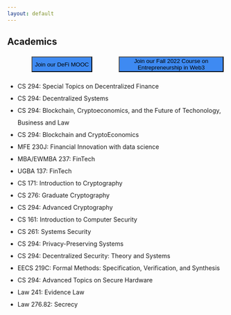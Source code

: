 ```yaml
---
layout: default
---
```


## Academics

<div style="font-size: 12pt; font-family: 'Open Sans', sans-serif; font-weight: 300; display: flex;">
    <a href="https://defi-learning.org/f22" style="width: 50%; align-content: center; justify-content: center; display: flex; text-decoration: none;padding: 5px;">
        <button class="our-button" style="background-color: #3E8AF2;">
            Join our DeFi MOOC
        </button>
    </a>
    <a href="https://rdi.berkeley.edu/course/entrepreneurship-in-web3" style="width: 50%; align-content: center; justify-content: center; display: flex; text-decoration: none;padding: 5px;">
        <button class="our-button"  style="background-color: #3E8AF2;">
            Join our Fall 2022 Course on Entrepreneurship in Web3
        </button>
    </a>
</div>

<div style="line-height: 200%; " >

<ul>
  <li><a href="https://berkeley-defi.github.io/f21" style="text-decoration: none;">CS 294: Special Topics on Decentralized Finance</a></li>
  <li><a href="https://berkeley-desys.github.io/s22" style="text-decoration: none;">CS 294: Decentralized Systems</a></li> 
  <li><a href="https://berkeley-blockchain.github.io/cs294-144-s19/" style="text-decoration: none;">CS 294: Blockchain, Cryptoeconomics, and the Future of Techonology, Business and Law</a></li>
  <li><a href="https://berkeley-blockchain.github.io/cs294-151-f18/" style="text-decoration: none;">CS 294: Blockchain and CryptoEconomics</a></li>
  <li><a href="http://guide.berkeley.edu/courses/mfe/" style="text-decoration: none;">MFE 230J: Financial Innovation with data science</a></li>
  <li><a href="http://courses.haas.berkeley.edu/descriptions/Descriptions/EWMBA237-1_Spring19.htm" style="text-decoration: none;">MBA/EWMBA 237: FinTech</a></li>
  <li><a href="https://classes.berkeley.edu/content/2020-Spring-UGBA-137-001-LEC-001" style="text-decoration: none;">UGBA 137: FinTech</a></li>
  <li><a href="https://people.eecs.berkeley.edu/~sanjamg/teaching/cs171-spring21" style="text-decoration: none;">CS 171: Introduction to Cryptography</a></li>
  <li><a href="https://people.eecs.berkeley.edu/~sanjamg/teaching/cs276-fall18" style="text-decoration: none;">CS 276: Graduate Cryptography</a></li>
  <li><a href="https://people.eecs.berkeley.edu/~sanjamg/teaching/cs294-spring18" style="text-decoration: none;">CS 294: Advanced Cryptography</a></li>
  <li><a href="cs161.org" style="text-decoration: none;">CS 161: Introduction to Computer Security</a></li>
  <li><a href="https://inst.eecs.berkeley.edu/~cs261/fa18/" style="text-decoration: none;">CS 261: Systems Security</a></li>
  <li><a href="https://inst.eecs.berkeley.edu/~cs294-171/fa21" style="text-decoration: none;">CS 294: Privacy-Preserving Systems</a></li>
  <li><a href="https://inst.eecs.berkeley.edu/~cs294-163/fa19/" style="text-decoration: none;">CS 294: Decentralized Security: Theory and Systems</a></li>
  <li><a href="https://people.eecs.berkeley.edu/~sseshia/219c/" style="text-decoration: none;">EECS 219C: Formal Methods: Specification, Verification, and Synthesis</a></li>
  <li><a href="https://berkeley-secure-hardware.github.io/cs294-156-f18/" style="text-decoration: none;">CS 294: Advanced Topics on Secure Hardware</a></li>
  <li><a href="https://www.law.berkeley.edu/php-programs/courses/coursePage.php?cID=27497" style="text-decoration: none;">Law 241: Evidence Law</a></li>
  <li><a href="https://www.law.berkeley.edu/php-programs/courses/coursePage.php?cID=28103" style="text-decoration: none;">Law 276.82: Secrecy</a></li>
</ul>

</div>
